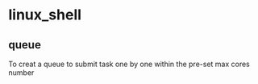 # linux_shell
## queue

To creat a queue to submit task one by one within the pre-set max cores number 